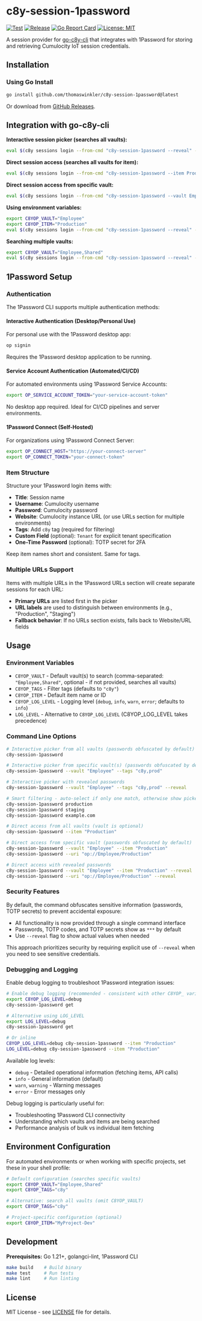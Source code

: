 # c8y-session-1password

[![Test](https://github.com/thomaswinkler/c8y-session-1password/actions/workflows/test.yml/badge.svg)](https://github.com/thomaswinkler/c8y-session-1password/actions/workflows/test.yml)
[![Release](https://github.com/thomaswinkler/c8y-session-1password/actions/workflows/release.yml/badge.svg)](https://github.com/thomaswinkler/c8y-session-1password/actions/workflows/release.yml)
[![Go Report Card](https://goreportcard.com/badge/github.com/thomaswinkler/c8y-session-1password)](https://goreportcard.com/report/github.com/thomaswinkler/c8y-session-1password)
[![License: MIT](https://img.shields.io/badge/License-MIT-yellow.svg)](https://opensource.org/licenses/MIT)

A session provider for [go-c8y-cli](https://github.com/reubenmiller/go-c8y-cli) that integrates with 1Password for storing and retrieving Cumulocity IoT session credentials.

## Installation

### Using Go Install

```bash
go install github.com/thomaswinkler/c8y-session-1password@latest
```

Or download from [GitHub Releases](https://github.com/thomaswinkler/c8y-session-1password/releases).

## Integration with go-c8y-cli

**Interactive session picker (searches all vaults):**
```bash
eval $(c8y sessions login --from-cmd "c8y-session-1password --reveal" --shell auto)
```

**Direct session access (searches all vaults for item):**
```bash
eval $(c8y sessions login --from-cmd "c8y-session-1password --item Production --reveal" --shell auto)
```

**Direct session access from specific vault:**
```bash
eval $(c8y sessions login --from-cmd "c8y-session-1password --vault Employee --item Production --reveal" --shell auto)
```

**Using environment variables:**
```bash
export C8YOP_VAULT="Employee"
export C8YOP_ITEM="Production"
eval $(c8y sessions login --from-cmd "c8y-session-1password --reveal" --shell auto)
```

**Searching multiple vaults:**
```bash
export C8YOP_VAULT="Employee,Shared"
eval $(c8y sessions login --from-cmd "c8y-session-1password --reveal" --shell auto)
```

## 1Password Setup

### Authentication

The 1Password CLI supports multiple authentication methods:

#### Interactive Authentication (Desktop/Personal Use)
For personal use with the 1Password desktop app:
```bash
op signin
```
Requires the 1Password desktop application to be running.

#### Service Account Authentication (Automated/CI/CD)
For automated environments using 1Password Service Accounts:
```bash
export OP_SERVICE_ACCOUNT_TOKEN="your-service-account-token"
```
No desktop app required. Ideal for CI/CD pipelines and server environments.

#### 1Password Connect (Self-Hosted)
For organizations using 1Password Connect Server:
```bash
export OP_CONNECT_HOST="https://your-connect-server"
export OP_CONNECT_TOKEN="your-connect-token"
```

### Item Structure

Structure your 1Password login items with:
- **Title**: Session name
- **Username**: Cumulocity username  
- **Password**: Cumulocity password
- **Website**: Cumulocity instance URL (or use URLs section for multiple environments)
- **Tags**: Add `c8y` tag (required for filtering)
- **Custom Field** (optional): `Tenant` for explicit tenant specification
- **One-Time Password** (optional): TOTP secret for 2FA

Keep item names short and consistent. Same for tags.

### Multiple URLs Support

Items with multiple URLs in the 1Password URLs section will create separate sessions for each URL:
- **Primary URLs** are listed first in the picker
- **URL labels** are used to distinguish between environments (e.g., "Production", "Staging")
- **Fallback behavior**: If no URLs section exists, falls back to Website/URL fields

## Usage

### Environment Variables
- `C8YOP_VAULT` - Default vault(s) to search (comma-separated: `"Employee,Shared"`, optional - if not provided, searches all vaults)
- `C8YOP_TAGS` - Filter tags (defaults to `"c8y"`)
- `C8YOP_ITEM` - Default item name or ID
- `C8YOP_LOG_LEVEL` - Logging level (`debug`, `info`, `warn`, `error`; defaults to `info`)
- `LOG_LEVEL` - Alternative to `C8YOP_LOG_LEVEL` (C8YOP_LOG_LEVEL takes precedence)

### Command Line Options
```bash
# Interactive picker from all vaults (passwords obfuscated by default)
c8y-session-1password

# Interactive picker from specific vault(s) (passwords obfuscated by default)
c8y-session-1password --vault "Employee" --tags "c8y,prod"

# Interactive picker with revealed passwords
c8y-session-1password --vault "Employee" --tags "c8y,prod" --reveal

# Smart filtering - auto-select if only one match, otherwise show picker
c8y-session-1password production
c8y-session-1password staging
c8y-session-1password example.com

# Direct access from all vaults (vault is optional)
c8y-session-1password --item "Production"

# Direct access from specific vault (passwords obfuscated by default)
c8y-session-1password --vault "Employee" --item "Production"
c8y-session-1password --uri "op://Employee/Production"

# Direct access with revealed passwords
c8y-session-1password --vault "Employee" --item "Production" --reveal
c8y-session-1password --uri "op://Employee/Production" --reveal
```

### Security Features

By default, the command obfuscates sensitive information (passwords, TOTP secrets) to prevent accidental exposure:

- All functionality is now provided through a single command interface
- Passwords, TOTP codes, and TOTP secrets show as `***` by default
- Use `--reveal` flag to show actual values when needed

This approach prioritizes security by requiring explicit use of `--reveal` when you need to see sensitive credentials.

### Debugging and Logging

Enable debug logging to troubleshoot 1Password integration issues:

```bash
# Enable debug logging (recommended - consistent with other C8YOP_ variables)
export C8YOP_LOG_LEVEL=debug
c8y-session-1password get

# Alternative using LOG_LEVEL
export LOG_LEVEL=debug
c8y-session-1password get

# Or inline
C8YOP_LOG_LEVEL=debug c8y-session-1password --item "Production"
LOG_LEVEL=debug c8y-session-1password --item "Production"
```

Available log levels:
- `debug` - Detailed operational information (fetching items, API calls)
- `info` - General information (default)
- `warn`, `warning` - Warning messages
- `error` - Error messages only

Debug logging is particularly useful for:
- Troubleshooting 1Password CLI connectivity
- Understanding which vaults and items are being searched
- Performance analysis of bulk vs individual item fetching

## Environment Configuration

For automated environments or when working with specific projects, set these in your shell profile:

```bash
# Default configuration (searches specific vaults)
export C8YOP_VAULT="Employee,Shared"
export C8YOP_TAGS="c8y"

# Alternative: search all vaults (omit C8YOP_VAULT)
export C8YOP_TAGS="c8y"

# Project-specific configuration (optional)
export C8YOP_ITEM="MyProject-Dev"
```

## Development

**Prerequisites:** Go 1.21+, golangci-lint, 1Password CLI

```bash
make build    # Build binary
make test     # Run tests  
make lint     # Run linting
```

## License

MIT License - see [LICENSE](LICENSE) file for details.
